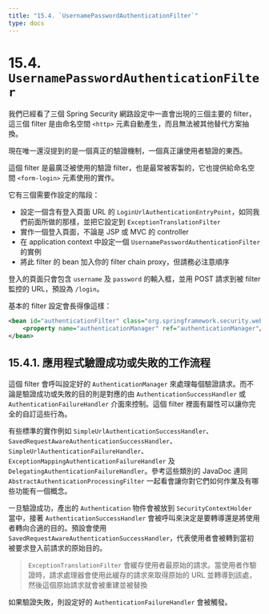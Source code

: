 ```yaml
---
title: "15.4. `UsernamePasswordAuthenticationFilter`"
type: docs
---
```


# 15.4. `UsernamePasswordAuthenticationFilter`

我們已經看了三個 Spring Security 網路設定中一直會出現的三個主要的 filter，這三個 filter 是由命名空間 `<http>` 元素自動產生，而且無法被其他替代方案抽換。

現在唯一還沒提到的是一個真正的驗證機制，一個真正讓使用者驗證的東西。

這個 filter 是最廣泛被使用的驗證 filter，也是最常被客製的，它也提供給命名空間 `<form-login>` 元素使用的實作。

它有三個需要作設定的階段：

- 設定一個含有登入頁面 URL 的 `LoginUrlAuthenticationEntryPoint`，如同我們前面所做的那樣，並把它設定到 `ExceptionTranslationFilter`
- 實作一個登入頁面，不論是 JSP 或 MVC 的 controller
- 在 application context 中設定一個 `UsernamePasswordAuthenticationFilter` 的實例
- 將此 filter 的 bean 加入你的 filter chain proxy，但請務必注意順序

登入的頁面只會包含 `username` 及 `password` 的輸入框，並用 POST 請求到被 filter 監控的 URL，預設為 `/login`。

基本的 filter 設定會長得像這樣：

```xml
<bean id="authenticationFilter" class="org.springframework.security.web.authentication.UsernamePasswordAuthenticationFilter">
    <property name="authenticationManager" ref="authenticationManager"/>
</bean>
```

## 15.4.1. 應用程式驗證成功或失敗的工作流程

這個 filter 會呼叫設定好的 `AuthenticationManager` 來處理每個驗證請求。而不論是驗證成功或失敗的目的則是對應的由 `AuthenticationSuccessHandler` 或 `AuthenticationFailureHandler` 介面來控制。這個 filter 裡面有屬性可以讓你完全的自訂這些行為。

有些標準的實作例如 `SimpleUrlAuthenticationSuccessHandler`、`SavedRequestAwareAuthenticationSuccessHandler`、`SimpleUrlAuthenticationFailureHandler`、`ExceptionMappingAuthenticationFailureHandler` 及 `DelegatingAuthenticationFailureHandler`。參考這些類別的 JavaDoc 連同 `AbstractAuthenticationProcessingFilter` 一起看會讓你對它們如何作業及有哪些功能有一個概念。

一旦驗證成功，產出的 `Authentication` 物件會被放到 `SecurityContextHolder` 當中，接著 `AuthenticationSuccessHandler` 會被呼叫來決定是要轉導還是將使用者轉向合適的目的。預設會使用 `SavedRequestAwareAuthenticationSuccessHandler`，代表使用者會被轉到當初被要求登入前請求的原始目的。

> `ExceptionTranslationFilter` 會緩存使用者最原始的請求。當使用者作驗證時，請求處理器會使用此緩存的請求來取得原始的 URL 並轉導到該處，然後這個原始請求就會被重建並被替換

如果驗證失敗，則設定好的 `AuthenticationFailureHandler` 會被觸發。